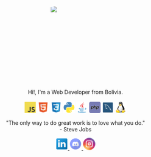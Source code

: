 <div align="center">
    <div style="width: 200px; height: 200px; overflow: hidden;border-radius: 25%;">
        <img style=" width: auto; height: 100%; margin-left: -115px;" src="./images/hola.gif" />
    </div>
</div>
<br/>
<div align="center">
  Hi!, I'm a Web Developer from Bolivia. <br><br>
  <code><img height="30px" src="./images/javascript.png"></code>
  <code><img height="30px" src="./images/html.png"></code> 
  <code><img height="30px" src="./images/css.png"></code>
  <code><img height="30px" src="./images/python.png"></code>
  <code><img height="30px" src="./images/java.png"></code>
  <code><img height="30px" src="./images/php.png"></code>
  <code><img height="30px" src="./images/mysql.png"></code>  
  <code><img height="30px" src="./images/linux.png"></code>  
  <p>
"The only way to do great work is to love what you do." <br> - Steve Jobs
  </p>
</div>

<div align="center">
<a href="https://www.linkedin.com/in/naira-soraide-ulloa/">
  <code><img height="32px" src="./images/linkedin.png"></code> 
</a>
<a href="https://discord.com/users/756729078228320376/">
  <code><img height="32px" src="./images/discord.png"></code> 
</a>
<a href="https://www.instagram.com/uma_soraide/">
  <code><img height="32px" src="./images/instagram.png"></code> 
</a>
</div>
